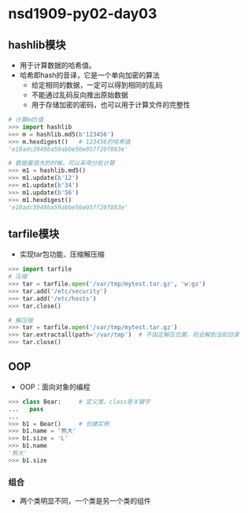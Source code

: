 # nsd1909-py02-day03

## hashlib模块

- 用于计算数据的哈希值。
- 哈希即hash的音译，它是一个单向加密的算法
  - 给定相同的数据，一定可以得到相同的乱码
  - 不能通过乱码反向推出原始数据
  - 用于存储加密的密码，也可以用于计算文件的完整性

```python
# 计算md5值
>>> import hashlib
>>> m = hashlib.md5(b'123456')
>>> m.hexdigest()   # 123456的哈希值
'e10adc3949ba59abbe56e057f20f883e'

# 数据量很大的时候，可以采用分批计算
>>> m1 = hashlib.md5()
>>> m1.update(b'12')
>>> m1.update(b'34')
>>> m1.update(b'56')
>>> m1.hexdigest()
'e10adc3949ba59abbe56e057f20f883e'
```

## tarfile模块

- 实现tar包功能、压缩解压缩

```python
>>> import tarfile
# 压缩
>>> tar = tarfile.open('/var/tmp/mytest.tar.gz', 'w:gz')
>>> tar.add('/etc/security')
>>> tar.add('/etc/hosts')
>>> tar.close()

# 解压缩
>>> tar = tarfile.open('/var/tmp/mytest.tar.gz')
>>> tar.extractall(path='/var/tmp')  # 不指定解压位置，将会解到当前目录
>>> tar.close()
```

## OOP

- OOP：面向对象的编程

```python
>>> class Bear:     # 定义类，class是关键字
...   pass
... 
>>> b1 = Bear()     # 创建实例
>>> b1.name = '熊大'
>>> b1.size = 'L'
>>> b1.name
'熊大'
>>> b1.size
```

### 组合

- 两个类明显不同，一个类是另一个类的组件







